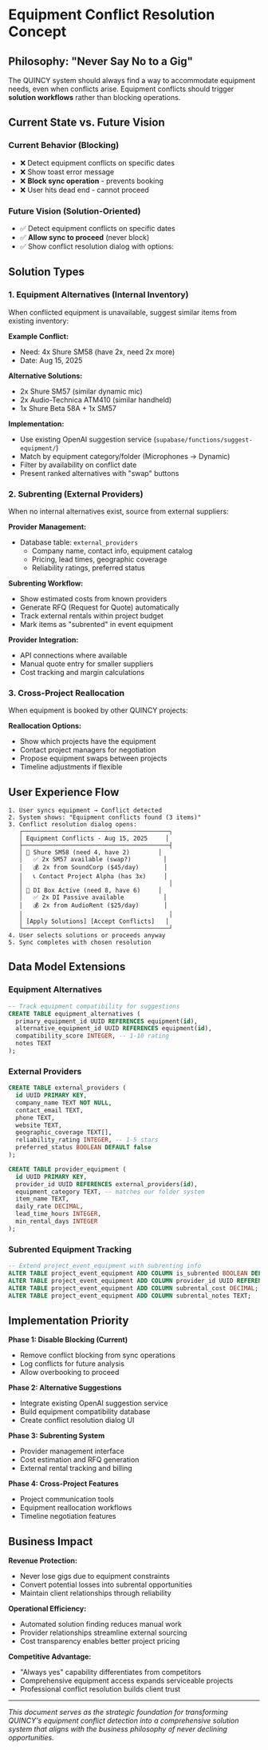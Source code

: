 # Equipment Conflict Resolution Concept

## Philosophy: "Never Say No to a Gig"

The QUINCY system should always find a way to accommodate equipment needs, even when conflicts arise. Equipment conflicts should trigger **solution workflows** rather than blocking operations.

## Current State vs. Future Vision

### Current Behavior (Blocking)
- ❌ Detect equipment conflicts on specific dates
- ❌ Show toast error message
- ❌ **Block sync operation** - prevents booking
- ❌ User hits dead end - cannot proceed

### Future Vision (Solution-Oriented)
- ✅ Detect equipment conflicts on specific dates  
- ✅ **Allow sync to proceed** (never block)
- ✅ Show conflict resolution dialog with options:

## Solution Types

### 1. Equipment Alternatives (Internal Inventory)
When conflicted equipment is unavailable, suggest similar items from existing inventory:

**Example Conflict:**
- Need: 4x Shure SM58 (have 2x, need 2x more)
- Date: Aug 15, 2025

**Alternative Solutions:**
- 2x Shure SM57 (similar dynamic mic)
- 2x Audio-Technica ATM410 (similar handheld)
- 1x Shure Beta 58A + 1x SM57

**Implementation:**
- Use existing OpenAI suggestion service (`supabase/functions/suggest-equipment/`)
- Match by equipment category/folder (Microphones → Dynamic)
- Filter by availability on conflict date
- Present ranked alternatives with "swap" buttons

### 2. Subrenting (External Providers)
When no internal alternatives exist, source from external suppliers:

**Provider Management:**
- Database table: `external_providers`
  - Company name, contact info, equipment catalog
  - Pricing, lead times, geographic coverage
  - Reliability ratings, preferred status

**Subrenting Workflow:**
- Show estimated costs from known providers
- Generate RFQ (Request for Quote) automatically
- Track external rentals within project budget
- Mark items as "subrented" in event equipment

**Provider Integration:**
- API connections where available
- Manual quote entry for smaller suppliers
- Cost tracking and margin calculations

### 3. Cross-Project Reallocation
When equipment is booked by other QUINCY projects:

**Reallocation Options:**
- Show which projects have the equipment
- Contact project managers for negotiation
- Propose equipment swaps between projects
- Timeline adjustments if flexible

## User Experience Flow

```
1. User syncs equipment → Conflict detected
2. System shows: "Equipment conflicts found (3 items)"
3. Conflict resolution dialog opens:
   ┌─────────────────────────────────────────┐
   │ Equipment Conflicts - Aug 15, 2025     │
   ├─────────────────────────────────────────┤
   │ 🎤 Shure SM58 (need 4, have 2)        │
   │   ✅ 2x SM57 available (swap?)         │
   │   💰 2x from SoundCorp ($45/day)       │
   │   📞 Contact Project Alpha (has 3x)     │
   │                                         │
   │ 🔌 DI Box Active (need 8, have 6)     │
   │   ✅ 2x DI Passive available           │
   │   💰 2x from AudioRent ($25/day)       │
   │                                         │
   │ [Apply Solutions] [Accept Conflicts]   │
   └─────────────────────────────────────────┘
4. User selects solutions or proceeds anyway
5. Sync completes with chosen resolution
```

## Data Model Extensions

### Equipment Alternatives
```sql
-- Track equipment compatibility for suggestions
CREATE TABLE equipment_alternatives (
  primary_equipment_id UUID REFERENCES equipment(id),
  alternative_equipment_id UUID REFERENCES equipment(id),
  compatibility_score INTEGER, -- 1-10 rating
  notes TEXT
);
```

### External Providers
```sql
CREATE TABLE external_providers (
  id UUID PRIMARY KEY,
  company_name TEXT NOT NULL,
  contact_email TEXT,
  phone TEXT,
  website TEXT,
  geographic_coverage TEXT[],
  reliability_rating INTEGER, -- 1-5 stars
  preferred_status BOOLEAN DEFAULT false
);

CREATE TABLE provider_equipment (
  id UUID PRIMARY KEY,
  provider_id UUID REFERENCES external_providers(id),
  equipment_category TEXT, -- matches our folder system
  item_name TEXT,
  daily_rate DECIMAL,
  lead_time_hours INTEGER,
  min_rental_days INTEGER
);
```

### Subrented Equipment Tracking
```sql
-- Extend project_event_equipment with subrenting info
ALTER TABLE project_event_equipment ADD COLUMN is_subrented BOOLEAN DEFAULT false;
ALTER TABLE project_event_equipment ADD COLUMN provider_id UUID REFERENCES external_providers(id);
ALTER TABLE project_event_equipment ADD COLUMN subrental_cost DECIMAL;
ALTER TABLE project_event_equipment ADD COLUMN subrental_notes TEXT;
```

## Implementation Priority

**Phase 1: Disable Blocking (Current)**
- Remove conflict blocking from sync operations
- Log conflicts for future analysis
- Allow overbooking to proceed

**Phase 2: Alternative Suggestions**
- Integrate existing OpenAI suggestion service
- Build equipment compatibility database
- Create conflict resolution dialog UI

**Phase 3: Subrenting System**
- Provider management interface
- Cost estimation and RFQ generation
- External rental tracking and billing

**Phase 4: Cross-Project Features**
- Project communication tools
- Equipment reallocation workflows
- Timeline negotiation features

## Business Impact

**Revenue Protection:**
- Never lose gigs due to equipment constraints
- Convert potential losses into subrental opportunities
- Maintain client relationships through reliability

**Operational Efficiency:**
- Automated solution finding reduces manual work
- Provider relationships streamline external sourcing
- Cost transparency enables better project pricing

**Competitive Advantage:**
- "Always yes" capability differentiates from competitors
- Comprehensive equipment access expands serviceable projects
- Professional conflict resolution builds client trust

---

*This document serves as the strategic foundation for transforming QUINCY's equipment conflict detection into a comprehensive solution system that aligns with the business philosophy of never declining opportunities.*